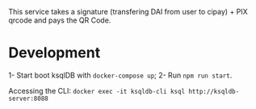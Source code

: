 This service takes a signature (transfering DAI from user to cipay) + PIX qrcode and pays the QR Code.

# Development

1- Start boot ksqlDB with `docker-compose up`;
2- Run `npm run start`.

Accessing the CLI: `docker exec -it ksqldb-cli ksql http://ksqldb-server:8088`
